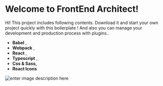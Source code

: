 # Welcome to FrontEnd Architect!

Hi! This project includes following contents. Download it and start your own project quickly with this boilerplate ! And also you can manage your development and production process with plugins..
  - **Babel** , 
  - **Webpack**  ,  
  - **React** ,
  - **Typescript** ,
  - **Css & Sass,**
  - **React Icons**
  
  
![enter image description here](https://i.hizliresim.com/g6LjuK.jpg)
 
